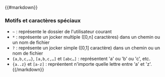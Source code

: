 {{#markdown}}
### Motifs et caractères spéciaux

* `~` : représente le dossier de l'utilisateur courant
* `*` : représente un jocker multiple ([0,n] caractères) dans un chemin ou un nom de fichier
* `?` : représente un jocker simple ([0,1] caractère) dans un chemin ou un nom de fichier
* `{a,b,c,…}`, `[a,b,c,…]` et `[abc…]` : représentent 'a' ou 'b' ou 'c', etc.
* `{a..z}` et `[a-z]` : repréentent n'importe quelle lettre entre 'a' et 'z'.
{{/markdown}}